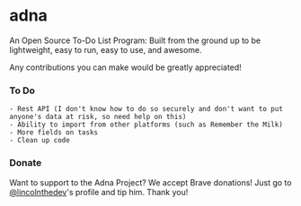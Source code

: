 # adna
An Open Source To-Do List Program: Built from the ground up to be lightweight, easy to run, easy to use, and awesome.

Any contributions you can make would be greatly appreciated!

### To Do
    - Rest API (I don't know how to do so securely and don't want to put anyone's data at risk, so need help on this)
    - Ability to import from other platforms (such as Remember the Milk)
    - More fields on tasks
    - Clean up code

### Donate
Want to support to the Adna Project? We accept Brave donations! Just go to [@lincolnthedev](https://github.com/lincolnthedev)'s profile and tip him. Thank you!
